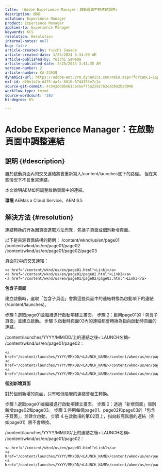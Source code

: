 ```yaml
---
title: 「Adobe Experience Manager：啟動頁面中的連結調整」
description: 說明
solution: Experience Manager
product: Experience Manager
applies-to: Experience Manager
keywords: KCS
resolution: Resolution
internal-notes: null
bug: false
article-created-by: Yuichi Sawada
article-created-date: 3/25/2024 3:34:09 AM
article-published-by: Yuichi Sawada
article-published-date: 3/25/2024 3:41:35 AM
version-number: 2
article-number: KA-23939
dynamics-url: https://adobe-ent.crm.dynamics.com/main.aspx?forceUCI=1&pagetype=entityrecord&etn=knowledgearticle&id=68840384-58ea-ee11-a204-6045bd006268
exl-id: df0e1a2b-d475-4afc-8010-5744355e7c2a
source-git-commit: 4c842d68beb1cac6e775a22927b2eabb82bad946
workflow-type: tm+mt
source-wordcount: '285'
ht-degree: 6%

---
```


# Adobe Experience Manager：在啟動頁面中調整連結

## 說明 {#description}


置於啟動頁面內的交叉連結將會重新寫入/content/launches底下的路徑。 但在某些情況下不會重寫連結。

本文說明AEM如何調整啟動頁面中的連結。

<b>環境</b>
AEMas a Cloud Service，AEM 6.5


## 解決方法 {#resolution}


連結轉換的行為因頁面選取方法而異，包括子頁面或個別新增頁面。

以下是來源頁面結構的範例： /content/wknd/us/en/page01 /content/wknd/us/en/page01/page02 /content/wknd/us/en/page01/page02/page03

頁面02中的交叉連結：


```
<a href="/content/wknd/us/en/page01.html">Link1</a>
<a href="/content/wknd/us/en/page01/page02.html">Link2</a>
<a href="/content/wknd/us/en/page01/page02/page03.html">Link3</a>
```


<b>包含子頁面</b>

建立啟動時，選取「包含子頁面」會將這些頁面中的連結轉換為啟動項下的連結(/content/launches)。

步驟 1.選取page01並繼續進行啟動項建立畫面。
步驟 2：啟用page01的「包含子頁面」並建立啟動。
步驟 3.啟動時頁面02內的連結都會轉換為指向啟動時頁面的連結。

/content/launches/YYYY/MM/DD/上的連結之後`<` LAUNCH名稱`>` /content/wknd/us/en/page01/page02：


```
<a href="/content/launches/YYYY/MM/DD/<LAUNCH_NAME>/content/wknd/us/en/page01.html">Link1</a>
<a href="/content/launches/YYYY/MM/DD/<LAUNCH_NAME>/content/wknd/us/en/page01/page02.html">Link2</a>
<a href="/content/launches/YYYY/MM/DD/<LAUNCH_NAME>/content/wknd/us/en/page01/page02/page03.html">Link3</a>
```


<b>個別新增頁面</b>

對於個別新增的頁面，只有較低階層的連結會發生轉換。

步驟 1.選取page01並繼續進行啟動項建立畫面。
步驟 2：透過「新增頁面」個別新增page02和page03。
步驟 3.停用每個page01、page02和page03的「包含子頁面」，並建立啟動。
步驟 4.在啟動項的第02頁上，指向較高階層的連結（例如page01）將不會轉換。

/content/launches/YYYY/MM/DD/上的連結之後`<` LAUNCH名稱`>` /content/wknd/us/en/page01/page02：


```
<a href="/content/wknd/us/en/page01.html">Link1</a> 
<a href="/content/launches/YYYY/MM/DD/<LAUNCH_NAME>/content/wknd/us/en/page01/page02.html">Link2</a>
<a href="/content/launches/YYYY/MM/DD/<LAUNCH_NAME>/content/wknd/us/en/page01/page02/page03.html">Link3</a>
```

